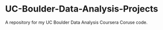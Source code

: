 # UC-Boulder-Data-Analysis-Projects
A repository for my UC Boulder Data Analysis Coursera Coruse code.
